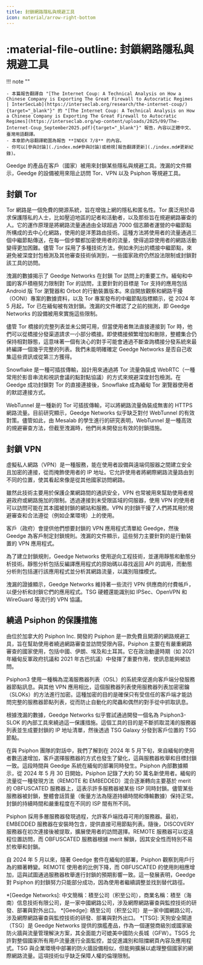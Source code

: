 ```yaml
---
title: 封鎖網路隱私與規避工具
icon: material/arrow-right-bottom
---
```


# :material-file-outline: 封鎖網路隱私與規避工具

!!! note ""

    - 本篇報告翻譯自 "[The Internet Coup: A Technical Analysis on How a Chinese Company is Exporting The Great Firewall to Autocratic Regimes | InterSecLab](https://interseclab.org/research/the-internet-coup/){target="_blank"}" 的 "[The Internet Coup: A Technical Analysis on How a Chinese Company is Exporting The Great Firewall to Autocratic Regimes](https://interseclab.org/wp-content/uploads/2025/09/The-Internet-Coup_September2025.pdf){target="_blank"}" 報告，內容以正體中文、臺灣用語翻譯。
    - 本章節內容翻譯範圍為報告 **INDEX 7/8** 的內容。
    - 你可以[參與討論](./index.md#參與討論)或檢視[報告翻譯更新](./index.md#更新紀錄)。

Geedge 的產品在客戶（國家）被用來封鎖某些隱私與規避工具。洩漏的文件顯示，Geedge 的設備被用來阻止訪問 Tor、VPN 以及 Psiphon 等規避工具。

## 封鎖 Tor

Tor 網路是一個免費的開源系統，旨在增強上網的隱私和匿名性。Tor 廣泛用於尋求保護隱私的人士，比如壓迫地區的記者和活動者，以及那些旨在規避網路審查的人。它的運作原理是將網路流量通過由全球超過 7000 個志願者運營的中繼節點所構成的去中心化網路，使用的是洋蔥路由技術。這種方法將使用者的流量通過三個中繼節點傳送，在每一個步驟都加密使用者的流量，使得追踪使用者的網路活動變得更加困難。儘管 Tor 採用了多種技術方法，例如未列出的橋接中繼節點，來避免被深度封包檢測及其他審查技術偵測到，一些國家政府仍然設法限制或封鎖對該工具的訪問。

洩漏的數據揭示了 Geedge Networks 在封鎖 Tor 訪問上的重要工作。緬甸和中國的客戶積極努力限制對 Tor 的訪問，主要針對的目標是 Tor 支持的應用包括 Android 版 Tor 瀏覽器和 Orbot 的行動裝置版本。來自開放觀察和網路干擾（OONI）專案的數據資料，以及 Tor 專案發布的中繼節點指標顯示，從 2024 年 5 月起，Tor 已在緬甸被有效封鎖。洩漏的文件確認了之前的揣測，即 Geedge Networks 的設備被用來實施這些限制。

儘管 Tor 橋接的完整列表並未公開可用，但當使用者無法直接連接到 Tor 時，他們可以從橋接分發渠道請求一小部分橋接。即使橋接頻繁增加和刪除，整體集合仍保持相對靜態，這意味著一個有決心的對手可能會通過不斷查詢橋接分發系統來最終編譯一個幾乎完整的列表。我們未能明確確定 Geedge Networks 是否自己收集這些資訊或從第三方獲得。

Snowflake 是一種可插拔傳輸，設計用來通過將 Tor 流量偽裝成 WebRTC（一種常用於影音串流和視訊會議的點對點協議）的方式來規避深度封包檢測。在 Geedge 成功封鎖對 Tor 的直接連接後，Snowflake 成為緬甸 Tor 瀏覽器使用者的默認連接方式。

WebTunnel 是一種新的 Tor 可插拔傳輸，可以將網路流量偽裝成無害的 HTTPS 網路流量。目前研究顯示，Geedge Networks 似乎缺乏對付 WebTunnel 的有效對策。儘管如此，由 Mesalab 的學生進行的研究表明，WebTunnel 是一種高效的規避審查方法，但截至洩漏時，他們尚未開發出有效的封鎖措施。

## 封鎖 VPN

虛擬私人網路（VPN）是一種服務，能在使用者設備與遠端伺服器之間建立安全且加密的連接，從而掩飾使用者的 IP 地址。它允許使用者將網際網路流量路由到不同的位置，使其看起來像是從其他國家訪問網路。

雖然此技術主要用於保護企業網路間的通訊安全，VPN 也常被用來幫助使用者規避政府或網路施加的限制。透過連接到未受限區域的伺服器，使用 VPN 的使用者可以訪問可能在其本國被封鎖的網站和服務。VPN 的封鎖干擾了人們將其用於規避審查和合法遵從（例如企業環境）上的使用。

客戶（政府）會提供他們想要封鎖的 VPN 應用程式清單給 Geedge，然後 Geedge 為客戶制定封鎖規則。洩漏的文件顯示，這些努力主要針對的是行動裝置的 VPN 應用程式。

為了建立封鎖規則，Geedge Networks 使用逆向工程技術，並運用靜態和動態分析技術。靜態分析包括反編譯應用程式的原始碼以尋找返回 API 的調用，而動態分析則包括運行該應用程式並分析其網路流量，以識別阻擋模式。

洩漏的證據顯示，Geedge Networks 維持著一些流行 VPN 供應商的付費帳戶，以便分析和封鎖它們的應用程式。TSG 硬體還能識別如 IPSec、OpenVPN 和 WireGuard 等流行的 VPN 協議。

## 繞過 Psiphon 的保護措施

由位於加拿大的 Psiphon Inc. 開發的 Psiphon 是一款免費且開源的網路規避工具，旨在幫助使用者繞過網路審查並訪問受限內容。Psiphon 主要在有嚴重網路審查的國家使用，包括中國、伊朗、埃及和土耳其。它在政治動盪時期（如 2021 年緬甸反軍政府抗議和 2021 年古巴抗議）中發揮了重要作用，使訊息能夠被訪問。

Psiphon3 使用一種稱為混淆服務器列表（OSL）的系統來促進向客戶端分發服務器節點訊息。與其他 VPN 應用相比，這個服務器列表使用服務器列表加密密鑰（SLOKs）的方法進行加密。這種加密的目的是確保只有受信任的客戶端才能訪問完整的服務器節點列表，從而防止自動化的爬蟲和偶然的對手從中抓取訊息。

根據洩漏的數據，Geedge Networks 似乎嘗試通過開發一個名為 Psiphon3-SLOK 的內部工具來繞過這一保護措施。這個工具的目的是不斷抓取混淆的服務器列表並生成要封鎖的 IP 地址清單，然後透過 TSG Galaxy 分發到客戶位置的 TSG 節點。

在與 Psiphon 團隊的對話中，我們了解到在 2024 年 5 月下旬，來自緬甸的使用者數迅速增加，客戶選擇服務器的方式也發生了變化，這與服務器枚舉和目標封鎖一致。這段時間與 Geedge 系統在緬甸的部署同時發生。Psiphon 內部數據顯示，從 2024 年 5 月 30 日開始，Psiphon 記錄了大約 50 萬名新使用者。緬甸的流量從一種發現方法（REMOTE 和 EMBEDDED）混合逐漸轉向主要基於 merit 的 OBFUSCATED 服務器上，這表示許多服務器被某些 ISP 同時封鎖。儘管某些服務器被封鎖，整體會話質量（衡量方法為隧道持續時間和傳輸數據）保持正常。封鎖的持續時間和嚴重程度在不同的 ISP 間有所不同。

Psiphon 採用多層服務器發現過程，允許客戶端找尋可用的服務器。最初，EMBEDDED 服務器在安裝時包含，提供直接可用節點列表。隨後，DISCOVERY 服務器在初次連接後被提取，擴展使用者的訪問選擇。REMOTE 服務器可以從遠程位置訪問，而 OBFUSCATED 服務器根據 merit 解鎖，因其安全性而特別不易於枚舉和封鎖。

自 2024 年 5 月以來，隨著 Geedge 套件在緬甸的部署，Psiphon 觀察到用戶行為的顯著轉變。REMOTE 使用者的比例下降，而 OBFUSCATED 的使用則相應增加，這與試圖通過服務器枚舉進行封鎖的預期影響一致。這一發展表明，Geedge 對 Psiphon 的封鎖努力只能部分成功，因為使用者繼續調整並找到替代路徑。

*[Geedge Networks]: 中文簡稱：積至公司（积至公司），商業名稱：積至（海南）信息技術有限公司，是一家中國網路公司，涉及網際網路審查與監控技術的研發、部署與對外出口。
*[Geedge]: 積至公司（积至公司）是一家中國網路公司，涉及網際網路審查與監控技術的研發、部署與對外出口。
*[TSG]: 天狗安全閘道（TSG）是 Geedge Networks 提供的旗艦產品，作為一個運營商級別或國家級防火牆與流量管理解決方案，其全面能力可媲美中國防火長城（GFW）。TSG5 允許對整個國家所有用戶流量進行全面監控，並促進識別和阻擋網頁內容及應用程式。TSG 與企業環境中部署的防火牆設備相似，但能夠擴展以處理整個國家的網際網路流量。這項技術似乎缺乏保障人權的倫理限制。

